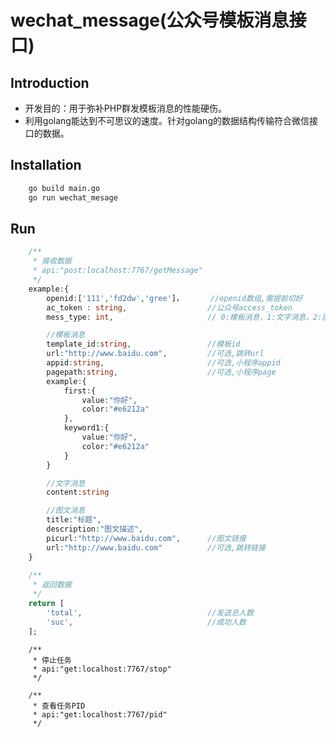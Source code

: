 # wechat_message(公众号模板消息接口)


## Introduction
- 开发目的：用于弥补PHP群发模板消息的性能硬伤。
- 利用golang能达到不可思议的速度。针对golang的数据结构传输符合微信接口的数据。


## Installation

```bash
	go build main.go
	go run wechat_mesage
```

## Run
```php
	/**
	 * 接收数据
	 * api:"post:localhost:7767/getMessage"
	 */
	example:{
		openid:['111','fd2dw','gree']，		//openid数组,需提前切好
		ac_token : string,					//公众号access_token
		mess_type: int,						// 0:模板消息，1:文字消息，2:图文消息

		//模板消息
		template_id:string,					//模板id
		url:"http://www.baidu.com",			//可选,跳转url	
		appid:string,						//可选,小程序appid
		pagepath:string,					//可选,小程序page
		example:{
			first:{
				value:"你好",
				color:"#e6212a"
			},
			keyword1:{
				value:"你好",
				color:"#e6212a"				
			}
		}

		//文字消息
		content:string

		//图文消息
		title:"标题",
		description:"图文描述",
		picurl:"http://www.baidu.com",		//图文链接
		url:"http://www.baidu.com"			//可选,跳转链接
	}
	
	/**
	 * 返回数据
	 */
	return [
		'total', 							//发送总人数
		'suc', 								//成功人数
	];
```

```golang
	/**
	 * 停止任务
	 * api:"get:localhost:7767/stop"
	 */

```

```golang
	/**
	 * 查看任务PID
	 * api:"get:localhost:7767/pid"
	 */
```
